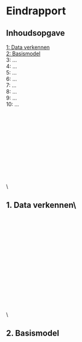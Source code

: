 # Eindrapport 
## Inhoudsopgave
[1: Data verkennen](#1-data-verkennen)\
[2: Basismodel](#2-basismodel)\
3: ...\
4: ...\
5: ...\
6: ...\
7: ...\
8: ...\
9: ...\
10: ...
\
\
\
\
\
\
\
\
\
\
\
\
\
\


## 1. Data verkennen\
\
\
\
\
\
\
\
\
\
\
\
\
\
\
\
\


## 2. Basismodel

